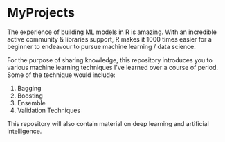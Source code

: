 # MyProjects

The experience of building ML models in R is amazing. With an incredible active community & libraries support, R makes it 1000 times easier for a beginner to endeavour to pursue machine learning / data science. 

For the purpose of sharing knowledge, this repository introduces you to various machine learning techniques I've learned over a course of period. Some of the technique would include:

1. Bagging
2. Boosting
3. Ensemble
4. Validation Techniques

This repository will also contain material on deep learning and artificial intelligence.
